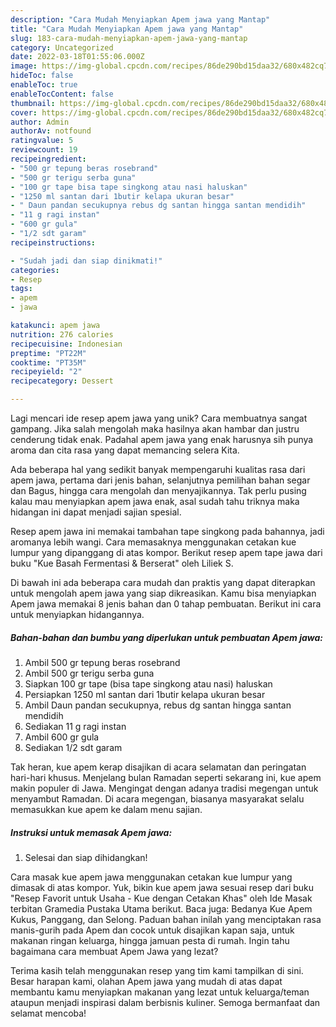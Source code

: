 ```yaml
---
description: "Cara Mudah Menyiapkan Apem jawa yang Mantap"
title: "Cara Mudah Menyiapkan Apem jawa yang Mantap"
slug: 183-cara-mudah-menyiapkan-apem-jawa-yang-mantap
category: Uncategorized
date: 2022-03-18T01:55:06.000Z
image: https://img-global.cpcdn.com/recipes/86de290bd15daa32/680x482cq70/apem-jawa-foto-resep-utama.jpg
hideToc: false
enableToc: true
enableTocContent: false
thumbnail: https://img-global.cpcdn.com/recipes/86de290bd15daa32/680x482cq70/apem-jawa-foto-resep-utama.jpg
cover: https://img-global.cpcdn.com/recipes/86de290bd15daa32/680x482cq70/apem-jawa-foto-resep-utama.jpg
author: Admin
authorAv: notfound
ratingvalue: 5
reviewcount: 19
recipeingredient:
- "500 gr tepung beras rosebrand"
- "500 gr terigu serba guna"
- "100 gr tape bisa tape singkong atau nasi haluskan"
- "1250 ml santan dari 1butir kelapa ukuran besar"
- " Daun pandan secukupnya rebus dg santan hingga santan mendidih"
- "11 g ragi instan"
- "600 gr gula"
- "1/2 sdt garam"
recipeinstructions:

- "Sudah jadi dan siap dinikmati!"
categories:
- Resep
tags:
- apem
- jawa

katakunci: apem jawa 
nutrition: 276 calories
recipecuisine: Indonesian
preptime: "PT22M"
cooktime: "PT35M"
recipeyield: "2"
recipecategory: Dessert

---
```





Lagi mencari ide resep apem jawa yang unik? Cara membuatnya sangat gampang. Jika salah mengolah maka hasilnya akan hambar dan justru cenderung tidak enak. Padahal apem jawa yang enak harusnya sih punya aroma dan cita rasa yang dapat memancing selera Kita.





Ada beberapa hal yang sedikit banyak mempengaruhi kualitas rasa dari apem jawa, pertama dari jenis bahan, selanjutnya pemilihan bahan segar dan Bagus, hingga cara mengolah dan menyajikannya. Tak perlu pusing kalau mau menyiapkan apem jawa enak,      asal sudah tahu triknya maka hidangan ini dapat menjadi sajian spesial.














Resep apem jawa ini memakai tambahan tape singkong pada bahannya, jadi aromanya lebih wangi. Cara memasaknya menggunakan cetakan kue lumpur yang dipanggang di atas kompor. Berikut resep apem tape jawa dari buku &#34;Kue Basah Fermentasi &amp; Berserat&#34; oleh Liliek S.






Di bawah ini ada beberapa cara mudah dan praktis yang dapat diterapkan untuk mengolah apem jawa yang siap dikreasikan. Kamu bisa menyiapkan Apem jawa memakai 8 jenis bahan dan 0 tahap pembuatan. Berikut ini cara untuk menyiapkan hidangannya.

<!--inarticleads1-->

##### Bahan-bahan dan bumbu yang diperlukan untuk pembuatan Apem jawa:

1. Ambil 500 gr tepung beras rosebrand
1. Ambil 500 gr terigu serba guna
1. Siapkan 100 gr tape (bisa tape singkong atau nasi) haluskan
1. Persiapkan 1250 ml santan dari 1butir kelapa ukuran besar
1. Ambil  Daun pandan secukupnya, rebus dg santan hingga santan mendidih
1. Sediakan 11 g ragi instan
1. Ambil 600 gr gula
1. Sediakan 1/2 sdt garam


Tak heran, kue apem kerap disajikan di acara selamatan dan peringatan hari-hari khusus. Menjelang bulan Ramadan seperti sekarang ini, kue apem makin populer di Jawa. Mengingat dengan adanya tradisi megengan untuk menyambut Ramadan. Di acara megengan, biasanya masyarakat selalu memasukkan kue apem ke dalam menu sajian. 

<!--inarticleads2-->

##### Instruksi untuk memasak Apem jawa:


1. Selesai dan siap dihidangkan!

Cara masak kue apem jawa menggunakan cetakan kue lumpur yang dimasak di atas kompor. Yuk, bikin kue apem jawa sesuai resep dari buku &#34;Resep Favorit untuk Usaha - Kue dengan Cetakan Khas&#34; oleh Ide Masak terbitan Gramedia Pustaka Utama berikut. Baca juga: Bedanya Kue Apem Kukus, Panggang, dan Selong. Paduan bahan inilah yang menciptakan rasa manis-gurih pada Apem dan cocok untuk disajikan kapan saja, untuk makanan ringan keluarga, hingga jamuan pesta di rumah. Ingin tahu bagaimana cara membuat Apem Jawa yang lezat? 

Terima kasih telah menggunakan resep yang tim kami tampilkan di sini. Besar harapan kami, olahan Apem jawa yang mudah di atas dapat membantu kamu menyiapkan makanan yang lezat untuk keluarga/teman ataupun menjadi inspirasi dalam berbisnis kuliner. Semoga bermanfaat dan selamat mencoba!
